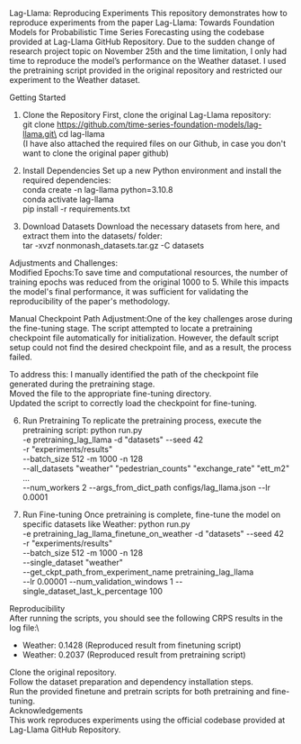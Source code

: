 Lag-Llama: Reproducing Experiments 
This repository demonstrates how to reproduce experiments from the paper Lag-Llama: Towards Foundation Models for Probabilistic Time Series Forecasting using the codebase provided at Lag-Llama GitHub Repository. 
Due to the sudden change of research project topic on November 25th and the time limitation, I only had time to reproduce the model’s performance on the Weather dataset. I used the pretraining script provided in the original repository and restricted our experiment to the Weather dataset.

Getting Started

1. Clone the Repository 
First, clone the original Lag-Llama repository:\
git clone https://github.com/time-series-foundation-models/lag-llama.git\
cd lag-llama\
(I have also attached the required files on our Github, in case you don't want to clone the original paper github)
3. Install Dependencies
Set up a new Python environment and install the required dependencies:\
conda create -n lag-llama python=3.10.8\
conda activate lag-llama\
pip install -r requirements.txt

4. Download Datasets
Download the necessary datasets from here, and extract them into the datasets/ folder:\
tar -xvzf nonmonash_datasets.tar.gz -C datasets

Adjustments and Challenges:\
Modified Epochs:To save time and computational resources, the number of training epochs was reduced from the original 1000 to 5. While this impacts the model's final performance, it was sufficient for validating the reproducibility of the paper's methodology.

Manual Checkpoint Path Adjustment:One of the key challenges arose during the fine-tuning stage. The script attempted to locate a pretraining checkpoint file automatically for initialization. However, the default script setup could not find the desired checkpoint file, and as a result, the process failed.

To address this:
I manually identified the path of the checkpoint file generated during the pretraining stage.\
Moved the file to the appropriate fine-tuning directory.\
Updated the script to correctly load the checkpoint for fine-tuning.

6. Run Pretraining
To replicate the pretraining process, execute the pretraining script:
python run.py \
    -e pretraining_lag_llama -d "datasets" --seed 42 \
    -r "experiments/results" \
    --batch_size 512 -m 1000 -n 128 \
    --all_datasets "weather" "pedestrian_counts" "exchange_rate" "ett_m2" ... \
    --num_workers 2 --args_from_dict_path configs/lag_llama.json --lr 0.0001
   
7. Run Fine-tuning
Once pretraining is complete, fine-tune the model on specific datasets like Weather:
python run.py \
    -e pretraining_lag_llama_finetune_on_weather -d "datasets" --seed 42 \
    -r "experiments/results" \
    --batch_size 512 -m 1000 -n 128 \
    --single_dataset "weather" \
    --get_ckpt_path_from_experiment_name pretraining_lag_llama \
    --lr 0.00001 --num_validation_windows 1 --single_dataset_last_k_percentage 100
   
Reproducibility\
After running the scripts, you should see the following CRPS results in the log file:\
- Weather: 0.1428 (Reproduced result from finetuning script)
- Weather: 0.2037 (Reproduced result from pretraining script)
  
Clone the original repository.\
Follow the dataset preparation and dependency installation steps.\
Run the provided finetune and pretrain scripts for both pretraining and fine-tuning.\
Acknowledgements\
This work reproduces experiments using the official codebase provided at Lag-Llama GitHub Repository.
